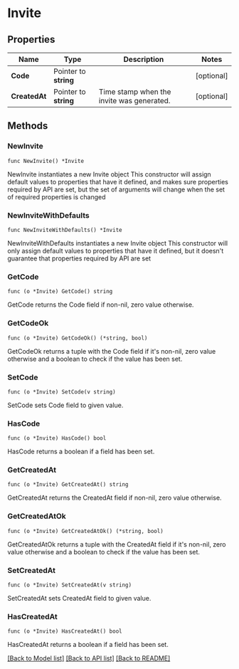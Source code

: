 # Invite

## Properties

Name | Type | Description | Notes
------------ | ------------- | ------------- | -------------
**Code** | Pointer to **string** |  | [optional] 
**CreatedAt** | Pointer to **string** | Time stamp when the invite was generated. | [optional] 

## Methods

### NewInvite

`func NewInvite() *Invite`

NewInvite instantiates a new Invite object
This constructor will assign default values to properties that have it defined,
and makes sure properties required by API are set, but the set of arguments
will change when the set of required properties is changed

### NewInviteWithDefaults

`func NewInviteWithDefaults() *Invite`

NewInviteWithDefaults instantiates a new Invite object
This constructor will only assign default values to properties that have it defined,
but it doesn't guarantee that properties required by API are set

### GetCode

`func (o *Invite) GetCode() string`

GetCode returns the Code field if non-nil, zero value otherwise.

### GetCodeOk

`func (o *Invite) GetCodeOk() (*string, bool)`

GetCodeOk returns a tuple with the Code field if it's non-nil, zero value otherwise
and a boolean to check if the value has been set.

### SetCode

`func (o *Invite) SetCode(v string)`

SetCode sets Code field to given value.

### HasCode

`func (o *Invite) HasCode() bool`

HasCode returns a boolean if a field has been set.

### GetCreatedAt

`func (o *Invite) GetCreatedAt() string`

GetCreatedAt returns the CreatedAt field if non-nil, zero value otherwise.

### GetCreatedAtOk

`func (o *Invite) GetCreatedAtOk() (*string, bool)`

GetCreatedAtOk returns a tuple with the CreatedAt field if it's non-nil, zero value otherwise
and a boolean to check if the value has been set.

### SetCreatedAt

`func (o *Invite) SetCreatedAt(v string)`

SetCreatedAt sets CreatedAt field to given value.

### HasCreatedAt

`func (o *Invite) HasCreatedAt() bool`

HasCreatedAt returns a boolean if a field has been set.


[[Back to Model list]](../README.md#documentation-for-models) [[Back to API list]](../README.md#documentation-for-api-endpoints) [[Back to README]](../README.md)



